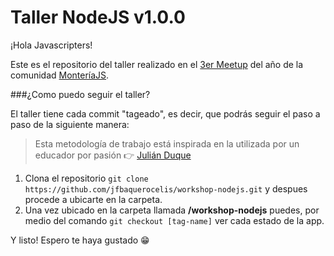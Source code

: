 # Taller NodeJS v1.0.0

¡Hola Javascripters!

Este es el repositorio del taller realizado en el [3er Meetup](http://www.meetup.com/es/MonteriaJS/events/226162283/) del año de la comunidad [MonteríaJS](http://www.meetup.com/monteriajs).

###¿Como puedo seguir el taller?

El taller tiene cada commit "tageado", es decir, que podrás seguir el paso a paso de la siguiente manera:

>Esta metodología de trabajo está inspirada en la utilizada por un educador por pasión :point_right: [Julián Duque](https://twitter.com/julian_duque)

1. Clona el repositorio `git clone https://github.com/jfbaquerocelis/workshop-nodejs.git` y despues procede a ubicarte en la carpeta.
2. Una vez ubicado en la carpeta llamada **/workshop-nodejs** puedes, por medio del comando `git checkout [tag-name]` ver cada estado de la app.

Y listo! Espero te haya gustado :grin: